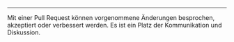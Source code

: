 
***

Mit einer Pull Request können vorgenommene Änderungen besprochen, akzeptiert oder verbessert werden.
Es ist ein Platz der Kommunikation und Diskussion.
